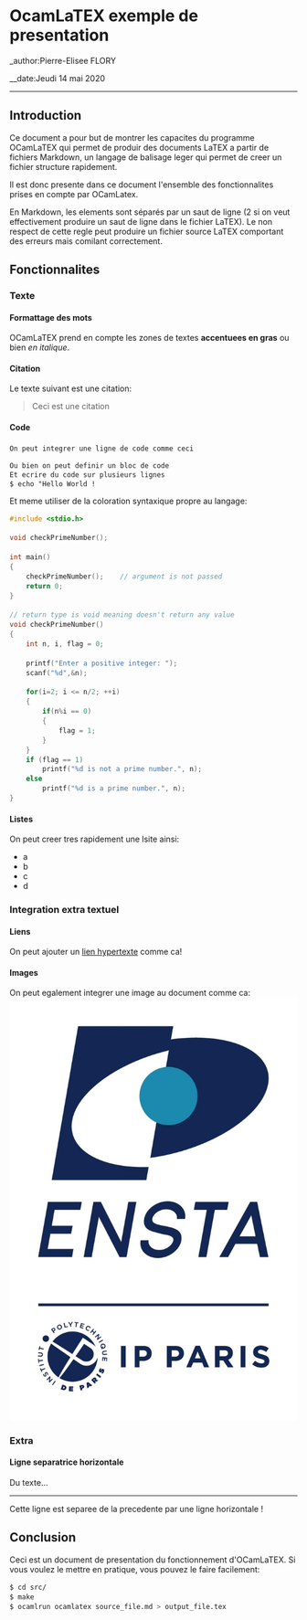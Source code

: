 # OcamLaTEX exemple de presentation

_author:Pierre-Elisee FLORY

__date:Jeudi 14 mai 2020

___

## Introduction

Ce document a pour but de montrer les capacites du programme OCamLaTEX qui permet de produir des documents LaTEX a partir de fichiers Markdown, un langage de balisage leger qui permet de creer un fichier structure rapidement.

Il est donc presente dans ce document l'ensemble des fonctionnalites prises en compte par OCamLatex.

En Markdown, les elements sont séparés par un saut de ligne (2 si on veut effectivement produire un saut de ligne dans le fichier LaTEX). Le non respect de cette regle peut produire un fichier source LaTEX comportant des erreurs mais comilant correctement.

## Fonctionnalites

### Texte

#### Formattage des mots

OCamLaTEX prend en compte les zones de textes **accentuees en gras** ou bien *en italique*.

#### Citation

Le texte suivant est une citation:

> Ceci est une citation

#### Code

`On peut integrer une ligne de code comme ceci`

```
Ou bien on peut definir un bloc de code
Et ecrire du code sur plusieurs lignes
$ echo "Hello World !
```

Et meme utiliser de la coloration syntaxique propre au langage:

```c
#include <stdio.h>

void checkPrimeNumber();

int main()
{
    checkPrimeNumber();    // argument is not passed
    return 0;
}

// return type is void meaning doesn't return any value
void checkPrimeNumber()
{
    int n, i, flag = 0;

    printf("Enter a positive integer: ");
    scanf("%d",&n);

    for(i=2; i <= n/2; ++i)
    {
        if(n%i == 0)
        {
            flag = 1;
        }
    }
    if (flag == 1)
        printf("%d is not a prime number.", n);
    else
        printf("%d is a prime number.", n);
}
```

#### Listes

On peut creer tres rapidement une lsite ainsi:

* a
* b
* c
* d

### Integration extra textuel

#### Liens

On peut ajouter un [lien hypertexte](https://www.youtube.com/watch?v=dQw4w9WgXcQ) comme ca!

#### Images

On peut egalement integrer une image au document comme ca: ![Ensta logo](logo.jpg)

### Extra

#### Ligne separatrice horizontale

Du texte...


---

Cette ligne est separee de la precedente par une ligne horizontale !

## Conclusion

Ceci est un document de presentation du fonctionnement d'OCamLaTEX. Si vous voulez le mettre en pratique, vous pouvez le faire facilement:

```bash
$ cd src/
$ make
$ ocamlrun ocamlatex source_file.md > output_file.tex
```
